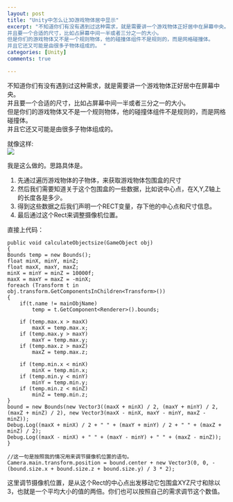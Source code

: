 ```yaml
---
layout: post
title: "Unity中怎么让3D游戏物体居中显示"
excerpt: "不知道你们有没有遇到过这种需求，就是需要讲一个游戏物体正好居中在屏幕中央。  
并且要一个合适的尺寸，比如占屏幕中间一半或者三分之一的大小。  
但是你们的游戏物体又不是一个规则物体，他的碰撞体组件不是规则的，而是网格碰撞体。  
并且它还又可能是由很多子物体组成的。 "
categories: [Unity]
comments: true

---  
```


不知道你们有没有遇到过这种需求，就是需要讲一个游戏物体正好居中在屏幕中央。  
并且要一个合适的尺寸，比如占屏幕中间一半或者三分之一的大小。  
但是你们的游戏物体又不是一个规则物体，他的碰撞体组件不是规则的，而是网格碰撞体。  
并且它还又可能是由很多子物体组成的。

就像这样:  
![](http://p1.bpimg.com/567571/95b258ada8ee35f9.png)

我是这么做的。思路具体是。  
1. 先通过遍历游戏物体的子物体，来获取游戏物体包围盒的尺寸
2. 然后我们需要知道关于这个包围盒的一些数据，比如说中心点，在X,Y,Z轴上的长度各是多少。  
3. 得到这些数据之后我们声明一个RECT变量，存下他的中心点和尺寸信息。  
4. 最后通过这个Rect来调整摄像机位置。  

直接上代码：  

    public void calculateObjectsize(GameObject obj)
    {
    Bounds temp = new Bounds();
    float minX, minY, minZ;
    float maxX, maxY, maxZ;
    minX = minY = minZ = 10000f;
    maxX = maxY = maxZ = -minX;
    foreach (Transform t in obj.transform.GetComponentsInChildren<Transform>())
    {
        if(t.name != mainObjName)
            temp = t.GetComponent<Renderer>().bounds;

        if (temp.max.x > maxX)
            maxX = temp.max.x;
        if (temp.max.y > maxY)
            maxY = temp.max.y;
        if (temp.max.z > maxZ)
            maxZ = temp.max.z;

        if (temp.min.x < minX)
            minX = temp.min.x;
        if (temp.min.y < minY)
            minY = temp.min.y;
        if (temp.min.z < minZ)
            minZ = temp.min.z;
    }
    bound = new Bounds(new Vector3((maxX + minX) / 2, (maxY + minY) / 2, (maxZ + minZ) / 2), new Vector3(maxX - minX, maxY - minY, maxZ - minZ));
    Debug.Log((maxX + minX) / 2 + " " + (maxY + minY) / 2 + " " + (maxZ + minZ) / 2);
    Debug.Log((maxX - minX) + " " + (maxY - minY) + " " + (maxZ - minZ));
    }

    //这一句是按照我的情况用来调节摄像机位置的语句。
    Camera.main.transform.position = bound.center + new Vector3(0, 0, -(bound.size.x + bound.size.z + bound.size.y) / 3 * 2);

这里调节摄像机位置，是从这个Rect的中心点出发移动它包围盒XYZ尺寸和除以3，也就是一个平均大小的值的两倍。你们也可以按照自己的需求调节这个数值。  
